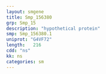 ```yaml
---
layout: smgene
title: Smp_156380
grp: Smp_15
description: "hypothetical protein"
smp: Smp_156380.1
uniprot: "G4VF72"
length:   216
cdd: "ns"
kk: ns
categories: sm
---
```

